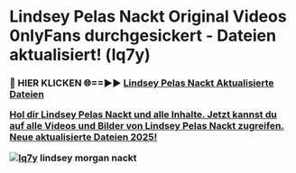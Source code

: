 # Lindsey Pelas Nackt Original Videos 0nlyFans durchgesickert - Dateien aktualisiert! (lq7y)

<h3>🔴 HIER KLICKEN 🌐==►► <a href="https://tinyurl.com/h6vf6nb8" rel="nofollow">Lindsey Pelas Nackt Aktualisierte Dateien

Hol dir Lindsey Pelas Nackt und alle Inhalte. Jetzt kannst du auf alle Videos und Bilder von Lindsey Pelas Nackt zugreifen. Neue aktualisierte Dateien 2025!

[![lq7y](https://i.imgur.com/sD4kR3V.gif)](https://tinyurl.com/h6vf6nb8)
lindsey morgan nackt